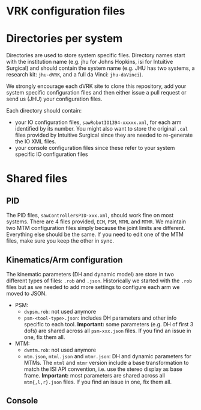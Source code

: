 VRK configuration files
=======================

# Directories per system

Directories are used to store system specific files.  Directory names start with the institution name
(e.g. jhu for Johns Hopkins, isi for Intuitive Surgical) and should contain the system name (e.g. JHU has two systems,
a research kit: `jhu-dVRK`, and a full da Vinci: `jhu-daVinci`).

We strongly encourage each dVRK site to clone this repository, add your system specific configuration files and then
either issue a pull request or send us (JHU) your configuration files.

Each directory should contain:
  * your IO configuration files, `sawRobotIO1394-xxxxx.xml`, for each arm identified by its
number.  You might also want to store the original `.cal` files provided by Intuitive Surgical since they are needed to re-generate the IO XML files.
  * your console configuration files since these refer to your system specific IO configuration files

# Shared files

## PID

The PID files, `sawControllersPID-xxx.xml`, should work fine on most systems.  There are 4 files provided, `ECM`, `PSM`, `MTML` and `MTMR`.  We maintain two MTM configuration files simply because the joint limits are different.  Everything else should be the same.  If you need to edit one of the MTM files, make sure you keep the other in sync.

## Kinematics/Arm configuration

The kinematic parameters (DH and dynamic model) are store in two different types of files: `.rob` and `.json`.  Historically we started with the `.rob` files but as we needed to add more settings to configure each arm we moved to JSON.
 * PSM:
   * `dvpsm.rob`: not used anymore
   * `psm-<tool-type>.json`: includes DH parameters and other info specific to each tool.  **Important:** some parameters (e.g. DH of first 3 dofs) are shared across all `psm-xxx.json` files.  If you find an issue in one, fix them all.
 * MTM:
   * `dvmtm.rob`: not used anymore
   * `mtm.json`, `mtml.json` and `mtmr.json`: DH and dynamic parameters for MTMs.  The `mtml` and `mtmr` version include a base transformation to match the ISI API convention, i.e. use the stereo display as base frame.  **Important:** most parameters are shared across all `mtm{,l,r}.json` files.  If you find an issue in one, fix them all.

## Console
